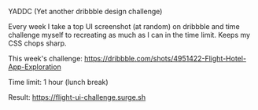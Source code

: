 YADDC (Yet another dribbble design challenge)

Every week I take a top UI screenshot (at random) on dribbble and time challenge myself to recreating as much as I can in the time limit. Keeps my CSS chops sharp. 

This week's challenge: https://dribbble.com/shots/4951422-Flight-Hotel-App-Exploration

Time limit: 1 hour (lunch break)

Result: https://flight-ui-challenge.surge.sh

